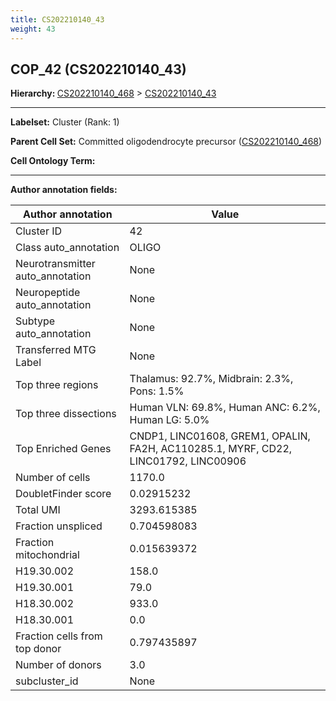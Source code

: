 ```yaml
---
title: CS202210140_43
weight: 43
---
```

## COP_42 (CS202210140_43)
<b>Hierarchy: </b>
[CS202210140_468](../CS202210140_468) >
[CS202210140_43](../CS202210140_43)

---


**Labelset:** Cluster (Rank: 1)

**Parent Cell Set:** Committed oligodendrocyte precursor ([CS202210140_468](../CS202210140_468))



**Cell Ontology Term:** 

[MARKER GENES.]: #


---

[TRANSFERRED ANNOTATIONS.]: #


[AUTHOR ANNOTATION FIELDS.]: #


**Author annotation fields:**

| Author annotation | Value |
|-------------------|-------|
|Cluster ID|42|
|Class auto_annotation|OLIGO|
|Neurotransmitter auto_annotation|None|
|Neuropeptide auto_annotation|None|
|Subtype auto_annotation|None|
|Transferred MTG Label|None|
|Top three regions|Thalamus: 92.7%, Midbrain: 2.3%, Pons: 1.5%|
|Top three dissections|Human VLN: 69.8%, Human ANC: 6.2%, Human LG: 5.0%|
|Top Enriched Genes|CNDP1, LINC01608, GREM1, OPALIN, FA2H, AC110285.1, MYRF, CD22, LINC01792, LINC00906|
|Number of cells|1170.0|
|DoubletFinder score|0.02915232|
|Total UMI|3293.615385|
|Fraction unspliced|0.704598083|
|Fraction mitochondrial|0.015639372|
|H19.30.002|158.0|
|H19.30.001|79.0|
|H18.30.002|933.0|
|H18.30.001|0.0|
|Fraction cells from top donor|0.797435897|
|Number of donors|3.0|
|subcluster_id|None|

